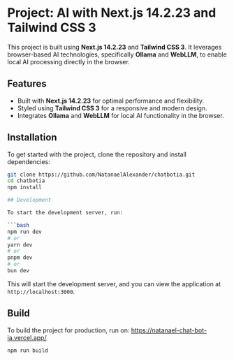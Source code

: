 # Project: AI with Next.js 14.2.23 and Tailwind CSS 3

This project is built using **Next.js 14.2.23** and **Tailwind CSS 3**. It leverages browser-based AI technologies, specifically **Ollama** and **WebLLM**, to enable local AI processing directly in the browser.

## Features
- Built with **Next.js 14.2.23** for optimal performance and flexibility.
- Styled using **Tailwind CSS 3** for a responsive and modern design.
- Integrates **Ollama** and **WebLLM** for local AI functionality in the browser.

## Installation

To get started with the project, clone the repository and install dependencies:

```bash
git clone https://github.com/NatanaelAlexander/chatbotia.git
cd chatbotia
npm install

## Development

To start the development server, run: 

```bash
npm run dev
# or
yarn dev
# or
pnpm dev
# or
bun dev
```

This will start the development server, and you can view the application at `http://localhost:3000`.

## Build

To build the project for production, run on: https://natanael-chat-bot-ia.vercel.app/

```bash
npm run build
